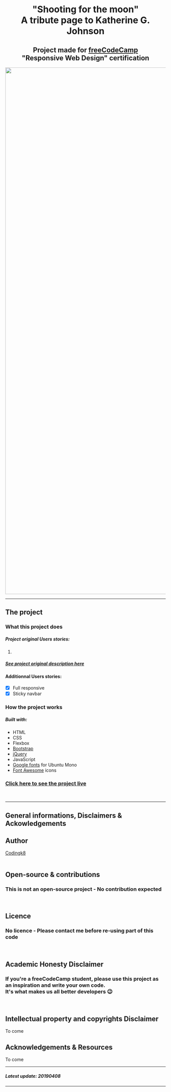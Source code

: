 <h1 align="center">"Shooting for the moon"<br>A tribute page to Katherine G. Johnson</h1>

<h2 align="center">Project made for <a href="https://www.freecodecamp.org/">freeCodeCamp</a><br>"Responsive Web Design" certification</h2>


<p align="center"><img src="#" alt="Shooting for the moon Screenshot" width="1650px"></p>

---

## The project

### What this project does

##### Project original Users stories:

1. 


##### [See project original description here](https://learn.freecodecamp.org/responsive-web-design/responsive-web-design-projects/build-a-technical-documentation-page)

#### Additionnal Users stories: 
- [x] Full responsive  
- [x] Sticky navbar

### How the project works

##### Built with:
* HTML
* CSS
* Flexbox
* [Bootstrap](https://getbootstrap.com/)
* [jQuery](https://jquery.com/)
* JavaScript
* [Google fonts](https://fonts.google.com/) for Ubuntu Mono
* [Font Awesome](https://fontawesome.com/) icons

### [Click here to see the project live](https://codingk8.github.io/shooting-for-the-moon/)
<br>

---

## General informations, Disclaimers & Ackowledgements

## Author

[Codingk8](https://github.com/codingk8)  
<br>

## Open-source & contributions

### This is not an open-source project - No contribution expected
<br>

## Licence

### No licence - Please contact me before re-using part of this code
<br>

## Academic Honesty Disclaimer

### If you're a freeCodeCamp student, please use this project as an inspiration and write your own code.<br>It's what makes us all better developers :wink:
<br>

## Intellectual property and copyrights Disclaimer

To come
<br>

## Acknowledgements & Resources

To come
<br>

---

##### Latest update: 20190408

---
